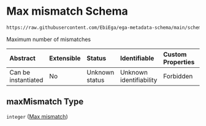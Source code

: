 # Max mismatch Schema

```txt
https://raw.githubusercontent.com/EbiEga/ega-metadata-schema/main/schemas/EGA.common-definitions.json#/definitions/spotDescriptor/items/properties/readSpecs/items/properties/expectedBasecallTable/properties/basecalls/items/properties/maxMismatch
```

Maximum number of mismatches

| Abstract            | Extensible | Status         | Identifiable            | Custom Properties | Additional Properties | Access Restrictions | Defined In                                                                                           |
| :------------------ | :--------- | :------------- | :---------------------- | :---------------- | :-------------------- | :------------------ | :--------------------------------------------------------------------------------------------------- |
| Can be instantiated | No         | Unknown status | Unknown identifiability | Forbidden         | Allowed               | none                | [EGA.common-definitions.json\*](../../../schemas/EGA.common-definitions.json "open original schema") |

## maxMismatch Type

`integer` ([Max mismatch](ega-4-definitions-spot-descriptor-spot-decode-spec-properties-read-specs-read-spec-properties-expected-basecall-table-properties-basecalls-array-basecall-properties-max-mismatch.md))
